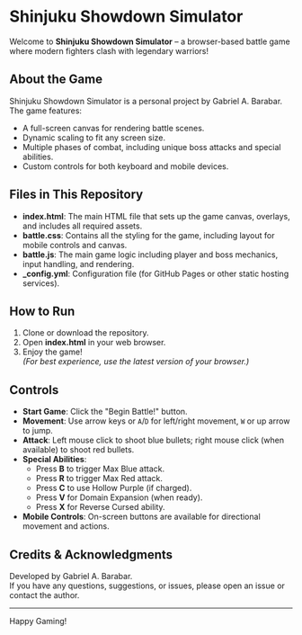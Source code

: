 # Shinjuku Showdown Simulator

Welcome to **Shinjuku Showdown Simulator** – a browser-based battle game where modern fighters clash with legendary warriors!

## About the Game

Shinjuku Showdown Simulator is a personal project by Gabriel A. Barabar. The game features:
- A full-screen canvas for rendering battle scenes.
- Dynamic scaling to fit any screen size.
- Multiple phases of combat, including unique boss attacks and special abilities.
- Custom controls for both keyboard and mobile devices.

## Files in This Repository

- **index.html**: The main HTML file that sets up the game canvas, overlays, and includes all required assets.
- **battle.css**: Contains all the styling for the game, including layout for mobile controls and canvas.
- **battle.js**: The main game logic including player and boss mechanics, input handling, and rendering.
- **_config.yml**: Configuration file (for GitHub Pages or other static hosting services).

## How to Run

1. Clone or download the repository.
2. Open **index.html** in your web browser.
3. Enjoy the game!  
   *(For best experience, use the latest version of your browser.)*

## Controls

- **Start Game**: Click the "Begin Battle!" button.
- **Movement**: Use arrow keys or `A`/`D` for left/right movement, `W` or up arrow to jump.
- **Attack**: Left mouse click to shoot blue bullets; right mouse click (when available) to shoot red bullets.
- **Special Abilities**:
  - Press **B** to trigger Max Blue attack.
  - Press **R** to trigger Max Red attack.
  - Press **C** to use Hollow Purple (if charged).
  - Press **V** for Domain Expansion (when ready).
  - Press **X** for Reverse Cursed ability.
- **Mobile Controls**: On-screen buttons are available for directional movement and actions.

## Credits & Acknowledgments

Developed by Gabriel A. Barabar.  
If you have any questions, suggestions, or issues, please open an issue or contact the author.

---

Happy Gaming!
